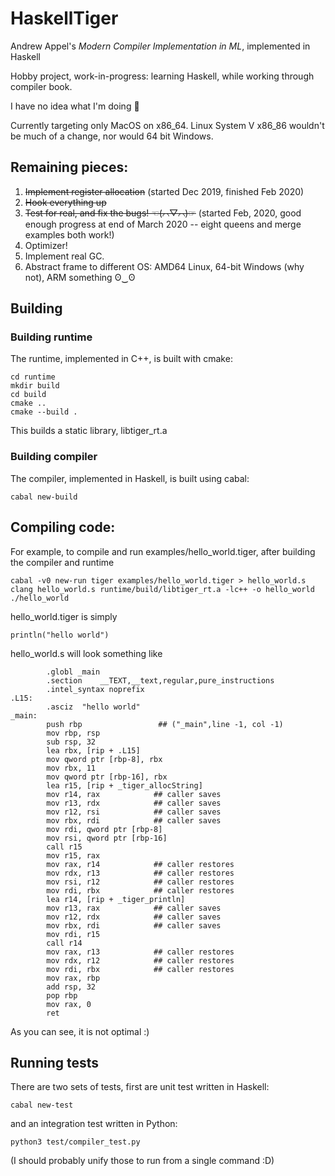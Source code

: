 # HaskellTiger
Andrew Appel's _Modern Compiler Implementation in ML_, implemented in Haskell

Hobby project, work-in-progress: learning Haskell, while working through compiler book.

I have no idea what I'm doing :clown_face:

Currently targeting only MacOS on x86_64.
Linux System V x86_86 wouldn't be much of a change, nor would 64 bit Windows.

## Remaining pieces:

1. ~~Implement register allocation~~ (started Dec 2019, finished Feb 2020)
2. ~~Hook everything up~~
3. ~~Test for real, and fix the bugs! ☜(⌒▽⌒)☞~~ (started Feb, 2020, good enough progress at end of March 2020 -- eight queens and merge examples both work!)
4. Optimizer!
5. Implement real GC.
6. Abstract frame to different OS: AMD64 Linux, 64-bit Windows (why not), ARM something ʘ‿ʘ

## Building

### Building runtime

The runtime, implemented in C++, is built with cmake:

```
cd runtime
mkdir build
cd build
cmake ..
cmake --build .
```

This builds a static library, libtiger_rt.a

### Building compiler

The compiler, implemented in Haskell, is built using cabal:

```
cabal new-build
```

## Compiling code:

For example, to compile and run examples/hello_world.tiger, after building the compiler and runtime

```
cabal -v0 new-run tiger examples/hello_world.tiger > hello_world.s
clang hello_world.s runtime/build/libtiger_rt.a -lc++ -o hello_world
./hello_world
```

hello_world.tiger is simply

```
println("hello world")
```

hello_world.s will look something like

```
        .globl _main
        .section    __TEXT,__text,regular,pure_instructions
        .intel_syntax noprefix
.L15:
        .asciz  "hello world"
_main:
        push rbp                 ## ("_main",line -1, col -1)
        mov rbp, rsp
        sub rsp, 32
        lea rbx, [rip + .L15]
        mov qword ptr [rbp-8], rbx
        mov rbx, 11
        mov qword ptr [rbp-16], rbx
        lea r15, [rip + _tiger_allocString]
        mov r14, rax            ## caller saves
        mov r13, rdx            ## caller saves
        mov r12, rsi            ## caller saves
        mov rbx, rdi            ## caller saves
        mov rdi, qword ptr [rbp-8]
        mov rsi, qword ptr [rbp-16]
        call r15
        mov r15, rax
        mov rax, r14            ## caller restores
        mov rdx, r13            ## caller restores
        mov rsi, r12            ## caller restores
        mov rdi, rbx            ## caller restores
        lea r14, [rip + _tiger_println]
        mov r13, rax            ## caller saves
        mov r12, rdx            ## caller saves
        mov rbx, rdi            ## caller saves
        mov rdi, r15
        call r14
        mov rax, r13            ## caller restores
        mov rdx, r12            ## caller restores
        mov rdi, rbx            ## caller restores
        mov rax, rbp
        add rsp, 32
        pop rbp
        mov rax, 0
        ret
```

As you can see, it is not optimal :)

## Running tests

There are two sets of tests, first are unit test written in Haskell:

```
cabal new-test
```

and an integration test written in Python:

```
python3 test/compiler_test.py
```

(I should probably unify those to run from a single command :D)
